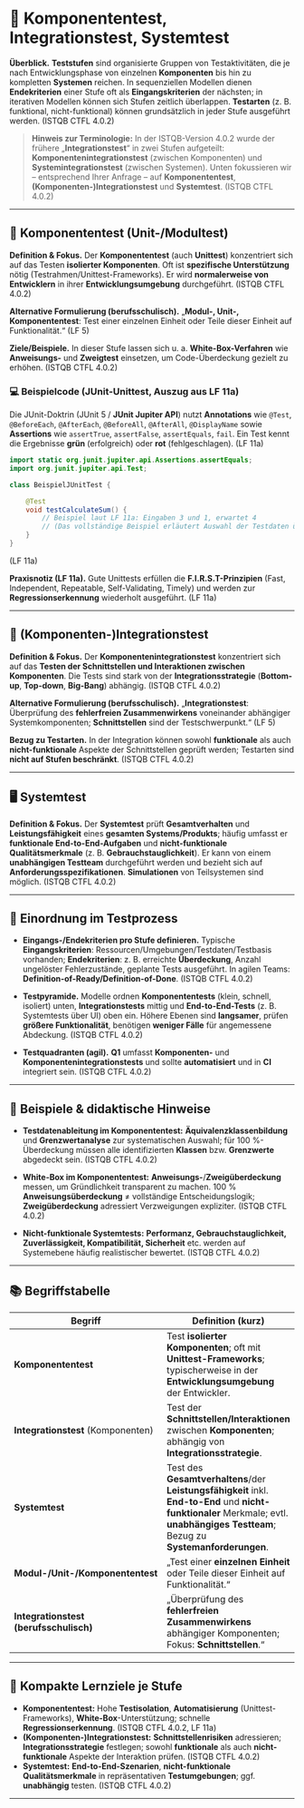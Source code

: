 # 🧪 Komponententest, Integrationstest, Systemtest

**Überblick.** **Teststufen** sind organisierte Gruppen von Testaktivitäten, die je nach Entwicklungsphase von einzelnen **Komponenten** bis hin zu kompletten **Systemen** reichen. In sequenziellen Modellen dienen **Endekriterien** einer Stufe oft als **Eingangskriterien** der nächsten; in iterativen Modellen können sich Stufen zeitlich überlappen. **Testarten** (z. B. funktional, nicht-funktional) können grundsätzlich in jeder Stufe ausgeführt werden. (ISTQB CTFL 4.0.2) 

> **Hinweis zur Terminologie:** In der ISTQB-Version 4.0.2 wurde der frühere „**Integrationstest**“ in zwei Stufen aufgeteilt: **Komponentenintegrationstest** (zwischen Komponenten) und **Systemintegrationstest** (zwischen Systemen). Unten fokussieren wir – entsprechend Ihrer Anfrage – auf **Komponententest**, **(Komponenten-)Integrationstest** und **Systemtest**. (ISTQB CTFL 4.0.2) 

---

## 🧩 Komponententest (Unit-/Modultest)

**Definition & Fokus.** Der **Komponententest** (auch **Unittest**) konzentriert sich auf das Testen **isolierter Komponenten**. Oft ist **spezifische Unterstützung** nötig (Testrahmen/Unittest-Frameworks). Er wird **normalerweise von Entwicklern** in ihrer **Entwicklungsumgebung** durchgeführt. (ISTQB CTFL 4.0.2) 

**Alternative Formulierung (berufsschulisch).** „**Modul-, Unit-, Komponententest**: Test einer einzelnen Einheit oder Teile dieser Einheit auf Funktionalität.“ (LF 5) 

**Ziele/Beispiele.** In dieser Stufe lassen sich u. a. **White-Box-Verfahren** wie **Anweisungs-** und **Zweigtest** einsetzen, um Code-Überdeckung gezielt zu erhöhen. (ISTQB CTFL 4.0.2) 

### 💻 Beispielcode (JUnit-Unittest, Auszug aus LF 11a)

Die JUnit-Doktrin (JUnit 5 / **JUnit Jupiter API**) nutzt **Annotations** wie `@Test`, `@BeforeEach`, `@AfterEach`, `@BeforeAll`, `@AfterAll`, `@DisplayName` sowie **Assertions** wie `assertTrue`, `assertFalse`, `assertEquals`, `fail`. Ein Test kennt die Ergebnisse **grün** (erfolgreich) oder **rot** (fehlgeschlagen). (LF 11a) 

```java
import static org.junit.jupiter.api.Assertions.assertEquals;
import org.junit.jupiter.api.Test;

class BeispielJUnitTest {

    @Test
    void testCalculateSum() {
        // Beispiel laut LF 11a: Eingaben 3 und 1, erwartet 4
        // (Das vollständige Beispiel erläutert Auswahl der Testdaten über White-Box/Äquivalenzklassen.)
    }
}
```

(LF 11a) 

**Praxisnotiz (LF 11a).** Gute Unittests erfüllen die **F.I.R.S.T-Prinzipien** (Fast, Independent, Repeatable, Self-Validating, Timely) und werden zur **Regressionserkennung** wiederholt ausgeführt. (LF 11a) 

---

## 🔗 (Komponenten-)Integrationstest

**Definition & Fokus.** Der **Komponentenintegrationstest** konzentriert sich auf das **Testen der Schnittstellen und Interaktionen zwischen Komponenten**. Die Tests sind stark von der **Integrationsstrategie** (**Bottom-up**, **Top-down**, **Big-Bang**) abhängig. (ISTQB CTFL 4.0.2) 

**Alternative Formulierung (berufsschulisch).** „**Integrationstest**: Überprüfung des **fehlerfreien Zusammenwirkens** voneinander abhängiger Systemkomponenten; **Schnittstellen** sind der Testschwerpunkt.“ (LF 5) 

**Bezug zu Testarten.** In der Integration können sowohl **funktionale** als auch **nicht-funktionale** Aspekte der Schnittstellen geprüft werden; Testarten sind **nicht auf Stufen beschränkt**. (ISTQB CTFL 4.0.2) 

---

## 🖥️ Systemtest

**Definition & Fokus.** Der **Systemtest** prüft **Gesamtverhalten** und **Leistungsfähigkeit** eines **gesamten Systems/Produkts**; häufig umfasst er **funktionale End-to-End-Aufgaben** und **nicht-funktionale Qualitätsmerkmale** (z. B. **Gebrauchstauglichkeit**). Er kann von einem **unabhängigen Testteam** durchgeführt werden und bezieht sich auf **Anforderungsspezifikationen**. **Simulationen** von Teilsystemen sind möglich. (ISTQB CTFL 4.0.2) 

---

## 🧭 Einordnung im Testprozess

* **Eingangs-/Endekriterien pro Stufe definieren.** Typische **Eingangskriterien**: Ressourcen/Umgebungen/Testdaten/Testbasis vorhanden; **Endekriterien**: z. B. erreichte **Überdeckung**, Anzahl ungelöster Fehlerzustände, geplante Tests ausgeführt. In agilen Teams: **Definition-of-Ready/Definition-of-Done**. (ISTQB CTFL 4.0.2) 

* **Testpyramide.** Modelle ordnen **Komponententests** (klein, schnell, isoliert) unten, **Integrationstests** mittig und **End-to-End-Tests** (z. B. Systemtests über UI) oben ein. Höhere Ebenen sind **langsamer**, prüfen **größere Funktionalität**, benötigen **weniger Fälle** für angemessene Abdeckung. (ISTQB CTFL 4.0.2) 

* **Testquadranten (agil).** **Q1** umfasst **Komponenten-** und **Komponentenintegrationstests** und sollte **automatisiert** und in **CI** integriert sein. (ISTQB CTFL 4.0.2) 

---

## 🧪 Beispiele & didaktische Hinweise

* **Testdatenableitung im Komponententest:** **Äquivalenzklassenbildung** und **Grenzwertanalyse** zur systematischen Auswahl; für 100 %-Überdeckung müssen alle identifizierten **Klassen** bzw. **Grenzwerte** abgedeckt sein. (ISTQB CTFL 4.0.2)

* **White-Box im Komponententest:** **Anweisungs-**/**Zweigüberdeckung** messen, um Gründlichkeit transparent zu machen. 100 % **Anweisungsüberdeckung** ≠ vollständige Entscheidungslogik; **Zweigüberdeckung** adressiert Verzweigungen expliziter. (ISTQB CTFL 4.0.2) 

* **Nicht-funktionale Systemtests:** **Performanz, Gebrauchstauglichkeit, Zuverlässigkeit, Kompatibilität, Sicherheit** etc. werden auf Systemebene häufig realistischer bewertet. (ISTQB CTFL 4.0.2) 

---

## 📚 Begriffstabelle

| **Begriff**                            | **Definition (kurz)**                                                                                                                                                                 | **Quelle**        |
| -------------------------------------- | ------------------------------------------------------------------------------------------------------------------------------------------------------------------------------------- | ----------------- |
| **Komponententest**                    | Test **isolierter Komponenten**; oft mit **Unittest-Frameworks**; typischerweise in der **Entwicklungsumgebung** der Entwickler.                                                      | ISTQB CTFL 4.0.2  |
| **Integrationstest** (Komponenten)     | Test der **Schnittstellen/Interaktionen** zwischen **Komponenten**; abhängig von **Integrationsstrategie**.                                                                           | ISTQB CTFL 4.0.2  |
| **Systemtest**                         | Test des **Gesamtverhaltens**/der **Leistungsfähigkeit** inkl. **End-to-End** und **nicht-funktionaler** Merkmale; evtl. **unabhängiges Testteam**; Bezug zu **Systemanforderungen**. | ISTQB CTFL 4.0.2  |
| **Modul-/Unit-/Komponententest**       | „Test einer **einzelnen Einheit** oder Teile dieser Einheit auf Funktionalität.“                                                                                                      | LF 5              |
| **Integrationstest (berufsschulisch)** | „Überprüfung des **fehlerfreien Zusammenwirkens** abhängiger Komponenten; Fokus: **Schnittstellen**.“                                                                                 | LF 5              |

---

## 🎯 Kompakte Lernziele je Stufe

* **Komponententest:** Hohe **Testisolation**, **Automatisierung** (Unittest-Frameworks), **White-Box**-Unterstützung; schnelle **Regressionserkennung**. (ISTQB CTFL 4.0.2, LF 11a)
* **(Komponenten-)Integrationstest:** **Schnittstellenrisiken** adressieren; **Integrationsstrategie** festlegen; sowohl **funktionale** als auch **nicht-funktionale** Aspekte der Interaktion prüfen. (ISTQB CTFL 4.0.2)
* **Systemtest:** **End-to-End-Szenarien**, **nicht-funktionale Qualitätsmerkmale** in repräsentativen **Testumgebungen**; ggf. **unabhängig** testen. (ISTQB CTFL 4.0.2) 

---
